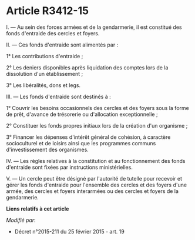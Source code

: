 # Article R3412-15

I. ― Au sein des forces armées  et de la gendarmerie, il est constitué des fonds d'entraide des cercles et foyers.

II. ― Ces fonds d'entraide sont alimentés par :

1° Les contributions d'entraide ;

2° Les deniers disponibles après liquidation des comptes lors de la dissolution d'un établissement ;

3° Les libéralités, dons et legs.

III. ― Les fonds d'entraide sont destinés à :

1° Couvrir les besoins occasionnels des cercles et des foyers sous la forme de prêt, d'avance de trésorerie ou d'allocation
exceptionnelle ;

2° Constituer les fonds propres initiaux lors de la création d'un organisme ;

3° Financer les dépenses d'intérêt général de cohésion, à caractère socioculturel et de loisirs ainsi que les programmes
communs d'investissement des organismes.

IV. ― Les règles relatives à la constitution et au fonctionnement des fonds d'entraide sont fixées par instructions
ministérielles.

V. ― Un cercle peut être désigné par l'autorité de tutelle pour recevoir et gérer les fonds d'entraide pour l'ensemble des
cercles et des foyers d'une armée, des cercles et foyers interarmées ou des cercles et foyers de la gendarmerie.

**Liens relatifs à cet article**

_Modifié par_:

  - Décret n°2015-211 du 25 février 2015 - art. 19
